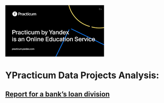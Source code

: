 <img src='.\images\1.png'>
<p>

# YPracticum Data Projects Analysis:

## [Report for a bank’s loan division]('.\Bank's_loan_division_project\readme.md')


